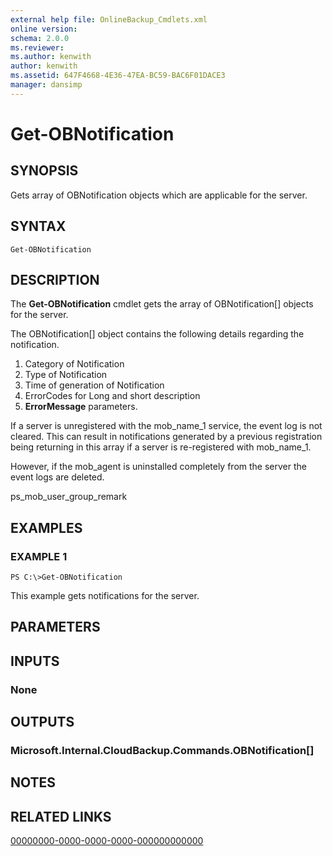 ```yaml
---
external help file: OnlineBackup_Cmdlets.xml
online version: 
schema: 2.0.0
ms.reviewer:
ms.author: kenwith
author: kenwith
ms.assetid: 647F4668-4E36-47EA-BC59-BAC6F01DACE3
manager: dansimp
---
```


# Get-OBNotification

## SYNOPSIS
Gets array of OBNotification objects which are applicable for the server.

## SYNTAX

```
Get-OBNotification
```

## DESCRIPTION
The **Get-OBNotification** cmdlet gets the array of OBNotification\[\] objects for the server.

The OBNotification\[\] object contains the following details regarding the notification. 
1) Category of Notification 
2) Type of Notification 
3) Time of generation of Notification 
4) ErrorCodes for Long and short description 
5) **ErrorMessage** parameters.

If a server is unregistered with the mob_name_1 service, the event log is not cleared.
This can result in notifications generated by a previous registration being returning in this array if a server is re-registered with mob_name_1.

However, if the mob_agent is uninstalled completely from the server the event logs are deleted.

ps_mob_user_group_remark

## EXAMPLES

### EXAMPLE 1
```
PS C:\>Get-OBNotification
```

This example gets notifications for the server.

## PARAMETERS

## INPUTS

### None

## OUTPUTS

### Microsoft.Internal.CloudBackup.Commands.OBNotification[]

## NOTES

## RELATED LINKS

[00000000-0000-0000-0000-000000000000](00000000-0000-0000-0000-000000000000)

